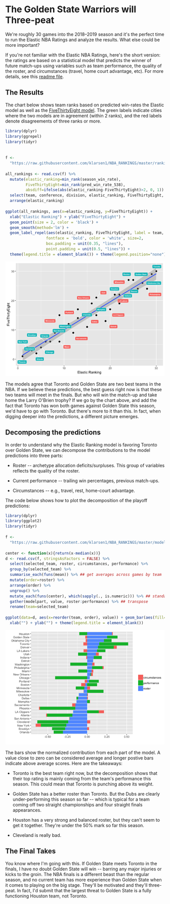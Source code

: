 The Golden State Warriors will Three-peat
=========================================

We're roughly 30 games into the 2018–2019 season and it's the perfect time to run the Elastic NBA Ratings and analyze the results. What else could be more important?

If you're not familiar with the Elastic NBA Ratings, here's the short version: the ratings are based on a statistical model that predicts the winner of future match-ups using variables such as team performance, the quality of the roster, and circumstances (travel, home court advantage, etc). For more details, see this [readme file](https://github.com/klarsen1/NBA_RANKINGS).

The Results
-----------

The chart below shows team ranks based on predicted win-rates the Elastic model as well as the [FiveThirtyEight model](https://projects.fivethirtyeight.com/2019-nba-predictions/). The green labels indicate cities where the two models are in agreement (within 2 ranks), and the red labels denote disagreements of three ranks or more.

``` r
library(dplyr)
library(ggrepel)
library(tidyr)

 
f <-
  "https://raw.githubusercontent.com/klarsen1/NBA_RANKINGS/master/rankings/rankings_2018-12-13.csv"
 
all_rankings <- read.csv(f) %>%
  mutate(elastic_ranking=min_rank(season_win_rate),
         FiveThirtyEight=min_rank(pred_win_rate_538),
         absdiff=ifelse(abs(elastic_ranking-FiveThirtyEight)>2, 0, 1)) %>%
  select(team, conference, division, elastic_ranking, FiveThirtyEight, absdiff) %>%
  arrange(elastic_ranking)
 
ggplot(all_rankings, aes(x=elastic_ranking, y=FiveThirtyEight)) +
  xlab("Elastic Ranking") + ylab("FiveThirtyEight") +
  geom_point(size = 2, color = 'black') +
  geom_smooth(method='lm') + 
  geom_label_repel(aes(elastic_ranking, FiveThirtyEight, label = team, fill=factor(absdiff)),
                  fontface = 'bold', color = 'white', size=2,
                  box.padding = unit(0.35, "lines"),
                  point.padding = unit(0.5, "lines")) + 
  theme(legend.title = element_blank()) + theme(legend.position="none")
```

![](early_predictions_2019_files/figure-markdown_github/unnamed-chunk-1-1.png)

The models agree that Toronto and Golden State are two best teams in the NBA. If we believe these predictions, the best guess right now is that these two teams will meet in the finals. But who will win the match-up and take home the Larry O'Brien trophy? If we go by the chart above, and add the fact that Toronto has won both games against Golden State this season, we'd have to go with Toronto. But there's more to it than this. In fact, when digging deeper into the predictions, a different picture emerges.

Decomposing the predictions
---------------------------

In order to understand why the Elastic Ranking model is favoring Toronto over Golden State, we can decompose the contributions to the model predictions into three parts:

-   Roster -- archetype allocation deficits/surpluses. This group of variables reflects the quality of the roster.

-   Current performance -- trailing win percentages, previous match-ups.

-   Circumstances -- e.g., travel, rest, home-court advantage.

The code below shows how to plot the decomposition of the playoff predictions:

``` r
library(dplyr)
library(ggplot2)
library(tidyr)

f <-
  "https://raw.githubusercontent.com/klarsen1/NBA_RANKINGS/master/modeldetails/score_decomp_2018-12-13.csv"
 
center <- function(x){return(x-median(x))}
d <- read.csv(f, stringsAsFactors = FALSE) %>%
  select(selected_team, roster, circumstances, performance) %>%
  group_by(selected_team) %>%
  summarise_each(funs(mean)) %>% ## get averages across games by team
  mutate(order=roster) %>%
  arrange(order) %>%
  ungroup() %>%
  mutate_each(funs(center), which(sapply(., is.numeric))) %>% ## standardize across teams
  gather(modelpart, value, roster:performance) %>% ## transpose
  rename(team=selected_team)

ggplot(data=d, aes(x=reorder(team, order), value)) + geom_bar(aes(fill=modelpart), stat="identity") + coord_flip() +
  xlab("") + ylab("") + theme(legend.title = element_blank())
```

![](early_predictions_2019_files/figure-markdown_github/unnamed-chunk-2-1.png)

The bars show the normalized contribution from each part of the model. A value close to zero can be considered average and longer postive bars indicate above average scores. Here are the takeaways:

-   Toronto is the best team right now, but the decomposition shows that their top rating is mainly coming from the team's performance this season. This could mean that Toronto is punching above its weight.

-   Golden State has a better roster than Toronto. But the Dubs are clearly under-performing this season so far -- which is typical for a team coming off two straight championships and four straight finals appearances.

-   Houston has a very strong and balanced roster, but they can't seem to get it together. They're under the 50% mark so far this season.

-   Cleveland is really bad.

The Final Takes
---------------

You know where I'm going with this. If Golden State meets Toronto in the finals, I have no doubt Golden State will win -- barring any major injuries or kicks to the groin. The NBA finals is a different beast than the regular season, and no current team has more experience than Golden State when it comes to playing on the big stage. They'll be motivated and they'll three-peat. In fact, I'd submit that the largest threat to Golden State is a fully functioning Houston team, not Toronto.
